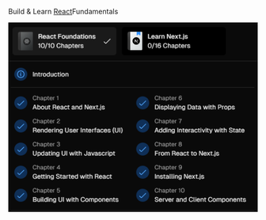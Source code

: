 
<span> Build & Learn <a href="https://nextjs.org/learn/react-foundations">
React</a>Fundamentals</span> 

![list of chapters to complete React Foundations course](image-1.png)
